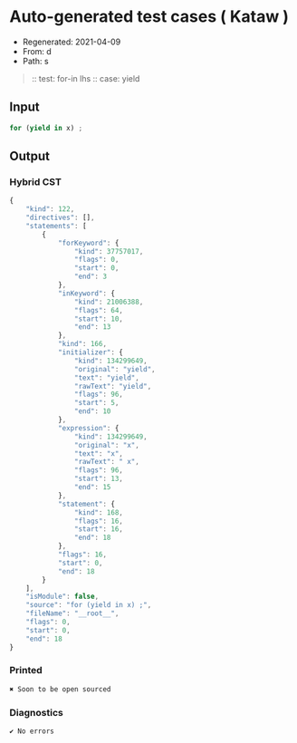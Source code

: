 # Auto-generated test cases ( Kataw )
- Regenerated: 2021-04-09
- From: d
- Path: s
> :: test: for-in lhs
> :: case: yield
## Input

`````js
for (yield in x) ;
`````

## Output

### Hybrid CST

```javascript
{
    "kind": 122,
    "directives": [],
    "statements": [
        {
            "forKeyword": {
                "kind": 37757017,
                "flags": 0,
                "start": 0,
                "end": 3
            },
            "inKeyword": {
                "kind": 21006388,
                "flags": 64,
                "start": 10,
                "end": 13
            },
            "kind": 166,
            "initializer": {
                "kind": 134299649,
                "original": "yield",
                "text": "yield",
                "rawText": "yield",
                "flags": 96,
                "start": 5,
                "end": 10
            },
            "expression": {
                "kind": 134299649,
                "original": "x",
                "text": "x",
                "rawText": " x",
                "flags": 96,
                "start": 13,
                "end": 15
            },
            "statement": {
                "kind": 168,
                "flags": 16,
                "start": 16,
                "end": 18
            },
            "flags": 16,
            "start": 0,
            "end": 18
        }
    ],
    "isModule": false,
    "source": "for (yield in x) ;",
    "fileName": "__root__",
    "flags": 0,
    "start": 0,
    "end": 18
}
```

### Printed

```javascript
✖ Soon to be open sourced
```

### Diagnostics

```javascript
✔ No errors
```

